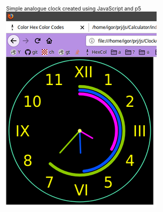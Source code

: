Simple analogue clock created using JavaScript and p5
![Alt text](screenshot.png?raw=true "Screenshot")
